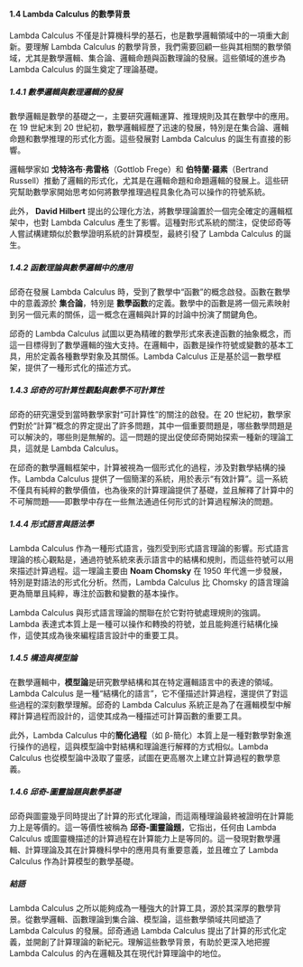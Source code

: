 #### 1.4 Lambda Calculus 的數學背景

Lambda Calculus 不僅是計算機科學的基石，也是數學邏輯領域中的一項重大創新。要理解 Lambda Calculus 的數學背景，我們需要回顧一些與其相關的數學領域，尤其是數學邏輯、集合論、邏輯命題與函數理論的發展。這些領域的進步為 Lambda Calculus 的誕生奠定了理論基礎。

##### 1.4.1 數學邏輯與數理邏輯的發展

數學邏輯是數學的基礎之一，主要研究邏輯運算、推理規則及其在數學中的應用。在 19 世紀末到 20 世紀初，數學邏輯經歷了迅速的發展，特別是在集合論、邏輯命題和數學推理的形式化方面。這些發展對 Lambda Calculus 的誕生有直接的影響。

邏輯學家如 **戈特洛布·弗雷格**（Gottlob Frege）和 **伯特蘭·羅素**（Bertrand Russell）推動了邏輯的形式化，尤其是在邏輯命題和命題邏輯的發展上。這些研究幫助數學家開始思考如何將數學推理過程具象化為可以操作的符號系統。

此外， **David Hilbert** 提出的公理化方法，將數學理論置於一個完全確定的邏輯框架中，也對 Lambda Calculus 產生了影響。這種對形式系統的關注，促使邱奇等人嘗試構建類似於數學證明系統的計算模型，最終引發了 Lambda Calculus 的誕生。

##### 1.4.2 函數理論與數學邏輯中的應用

邱奇在發展 Lambda Calculus 時，受到了數學中“函數”的概念啟發。函數在數學中的意義源於 **集合論**，特別是 **數學函數**的定義。數學中的函數是將一個元素映射到另一個元素的關係，這一概念在邏輯與計算的討論中扮演了關鍵角色。

邱奇的 Lambda Calculus 試圖以更為精確的數學形式來表達函數的抽象概念，而這一目標得到了數學邏輯的強大支持。在邏輯中，函數是操作符號或變數的基本工具，用於定義各種數學對象及其關係。Lambda Calculus 正是基於這一數學框架，提供了一種形式化的描述方式。

##### 1.4.3 邱奇的可計算性觀點與數學不可計算性

邱奇的研究還受到當時數學家對“可計算性”的關注的啟發。在 20 世紀初，數學家們對於“計算”概念的界定提出了許多問題，其中一個重要問題是，哪些數學問題是可以解決的，哪些則是無解的。這一問題的提出促使邱奇開始探索一種新的理論工具，這就是 Lambda Calculus。

在邱奇的數學邏輯框架中，計算被視為一個形式化的過程，涉及對數學結構的操作。Lambda Calculus 提供了一個簡潔的系統，用於表示“有效計算”。這一系統不僅具有純粹的數學價值，也為後來的計算理論提供了基礎，並且解釋了計算中的不可解問題——即數學中存在一些無法通過任何形式的計算過程解決的問題。

##### 1.4.4 形式語言與語法學

Lambda Calculus 作為一種形式語言，強烈受到形式語言理論的影響。形式語言理論的核心觀點是，通過符號系統來表示語言中的結構和規則，而這些符號可以用來描述計算過程。這一理論主要由 **Noam Chomsky** 在 1950 年代進一步發展，特別是對語法的形式化分析。然而，Lambda Calculus 比 Chomsky 的語言理論更為簡單且純粹，專注於函數和變數的基本操作。

Lambda Calculus 與形式語言理論的關聯在於它對符號處理規則的強調。Lambda 表達式本質上是一種可以操作和轉換的符號，並且能夠進行結構化操作，這使其成為後來編程語言設計中的重要工具。

##### 1.4.5 構造與模型論

在數學邏輯中，**模型論**是研究數學結構和其在特定邏輯語言中的表達的領域。Lambda Calculus 是一種“結構化的語言”，它不僅描述計算過程，還提供了對這些過程的深刻數學理解。邱奇的 Lambda Calculus 系統正是為了在邏輯模型中解釋計算過程而設計的，這使其成為一種描述可計算函數的重要工具。

此外，Lambda Calculus 中的**簡化過程**（如 β-簡化）本質上是一種對數學對象進行操作的過程，這與模型論中對結構和理論進行解釋的方式相似。Lambda Calculus 也從模型論中汲取了靈感，試圖在更高層次上建立計算過程的數學意義。

##### 1.4.6 邱奇-圖靈論題與數學基礎

邱奇與圖靈幾乎同時提出了計算的形式化理論，而這兩種理論最終被證明在計算能力上是等價的。這一等價性被稱為 **邱奇-圖靈論題**，它指出，任何由 Lambda Calculus 或圖靈機描述的計算過程在計算能力上是等同的。這一發現對數學邏輯、計算理論及其在計算機科學中的應用具有重要意義，並且確立了 Lambda Calculus 作為計算模型的數學基礎。

##### 結語

Lambda Calculus 之所以能夠成為一種強大的計算工具，源於其深厚的數學背景。從數學邏輯、函數理論到集合論、模型論，這些數學領域共同塑造了 Lambda Calculus 的發展。邱奇通過 Lambda Calculus 提出了計算的形式化定義，並開創了計算理論的新紀元。理解這些數學背景，有助於更深入地把握 Lambda Calculus 的內在邏輯及其在現代計算理論中的地位。